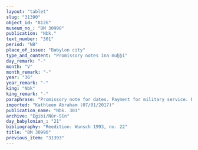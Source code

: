 ```yaml
---
layout: "tablet"
slug: "31390"
object_id: "8126"
museum_no_: "BM 30990"
publication: "Nbk."
text_number: "301"
period: "NB"
place_of_issue: "Babylon city"
type_and_content: "Promissory notes ina muẖẖi"
day_remark: "-"
month: "V"
month_remark: "-"
year: "36"
year_remark: "-"
king: "Nbk"
king_remark: "-"
paraphrase: "Promissory note for dates. Payment for military service. Pledge of slaves and land.<br /> <strong>B</strong> owes 160 kor of dates to <strong>A</strong>, to be delivered in its full amount (<em>gamru</em>) in Arahsamna (VIII) at the river in Babylon. Delivery is secured by the pledge of the debtor&#39;s houseborn slaves (<strong>F<sub>1</sub></strong> and <strong>F<sub>2</sub></strong>) and his field (<em>eqlu</em>) at the Biri canal (<em>pattu</em> GN). No other creditor shall exercise any rights over the pledged salves and land until the debt is fully paid back. Background to the above debt is the payment (by <strong>A</strong>) to <strong>C</strong> for performing military service (on <strong>B</strong>&#39;s behalf) (<em>ana madakti alāku).</em>Besides (<em>itt&ucirc;</em>) the 160 kor of dates, the debtor should deliver 20 loads of firewood.<br /> The two earlier promissory notes for dates and 12 shekels of silver have been annulled (<em>hep&ucirc;</em>). Names of 3 witnesses and the scribe: Nab&ucirc;-bān-ahi/Apkallu//A&scaron;lāku.<br /> <br /> <strong>A</strong> = Iddin-Marduk/Iqī&scaron;āya//Nūr-S&icirc;n; <strong>B</strong> = Bēl-&scaron;umu-i&scaron;kun/Bēl-ahhē-iqī&scaron;a//Sipp&ecirc;(a); <strong>C</strong> = Mu&scaron;ēzib-Bēl; <strong>F<sub>1</sub></strong> = Nab&ucirc;-kuṣranni, slave of <strong>B</strong>; <strong>F<sub>2</sub></strong> = Bēl-ṣull&ecirc;-&scaron;emu, slave of <strong>B</strong>"
imported: "Kathleen Abraham (07/01/2017)"
publication_name: "Nbk. 301"
archive: "Egibi/Nūr-Sîn"
day_babylonian_: "21"
bibliography: "Reedition: Wunsch 1993, no. 22"
title: "BM 30990"
previous_item: "31393"
---
```

